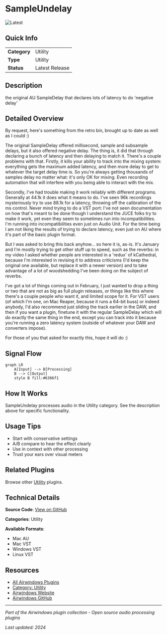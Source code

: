 # SampleUndelay

![Latest](https://img.shields.io/badge/-Latest-10b981)

## Quick Info

| | |
|---|---|
| **Category** | Utility |
| **Type** | Utility |
| **Status** | Latest Release |

## Description

the original AU SampleDelay that declares lots of latency to do 'negative delay'

## Detailed Overview

By request, here's something from the retro bin, brought up to date as well as I could :)

The original SampleDelay offered millisecond, sample and subsample delays, but it also offered negative delay. The thing is, it did that through declaring a bunch of latency and then delaying to match it. There's a couple problems with that. Firstly, it kills your ability to track into the mixing system: everything gets the maximum added latency, and then more delay to get to whatever the target delay time is. So you're always getting thousands of samples delay no matter what: it's only OK for mixing. Even recording automation that will interfere with you being able to interact with the mix.

Secondly, I've had trouble making it work reliably with different programs. Generally at 44.1k it does what it means to do. I've seen 96k recordings mysteriously try to use 88.1k for a latency, throwing off the calibration of the ms control. Never mind trying to do a VST port: I've not seen documentation on how that's meant to be done though I understand the JUCE folks try to make it work, yet even they seem to sometimes run into incompatibilities. I'm running into incompatibilities even just on Audio Unit. For the time being I am not liking the results of trying to declare latency, even just on AU where it's part of the basic plugin format.

But I was asked to bring this back anyhow… so here it is, as-is. It's January and I'm mostly trying to get other stuff up to speed, such as the reverbs: in my video I asked whether people are interested in a 'redux' of kCathedral, because I'm interested in revising it to address criticisms (I'd keep the original one available, but replace it with a newer version) and to take advantage of a lot of woodshedding I've been doing on the subject of reverbs.

I've got a lot of things coming out in February, I just wanted to drop a thing or two that are not as big as full plugin releases, or things like this where there's a couple people who want it, and limited scope for it. For VST users (of which I'm one, on Mac Reaper, because it runs a 64-bit buss) or indeed anybody, I'd also recommend just sliding the track earlier in the DAW, and then if you want a plugin, finetune it with the regular SampleDelay which will do exactly the same thing in the end, except you can track into it because you're running a zero latency system (outside of whatever your DAW and converters impose).

For those of you that asked for exactly this, hope it will do :)

## Signal Flow

```mermaid
graph LR
    A[Input] --> B[Processing]
    B --> C[Output]
    style B fill:#6366f1
```

## How It Works

SampleUndelay processes audio in the Utility category. See the description above for specific functionality.

## Usage Tips

- Start with conservative settings
- A/B compare to hear the effect clearly
- Use in context with other processing
- Trust your ears over visual meters


## Related Plugins

Browse other [Utility](../categories/utility.md) plugins.


## Technical Details

**Source Code**: [View on GitHub](https://github.com/airwindows/airwindows/tree/master/plugins/LinuxVST/src/SampleUndelay)

**Categories**: Utility

**Available Formats**:
- Mac AU
- Mac VST
- Windows VST
- Linux VST

## Resources

- [All Airwindows Plugins](../../README.md)
- [Category: Utility](../categories/utility.md)
- [Airwindows Website](https://www.airwindows.com)
- [Airwindows GitHub](https://github.com/airwindows/airwindows)

---

*Part of the Airwindows plugin collection - Open source audio processing plugins*

*Last updated: 2024*
